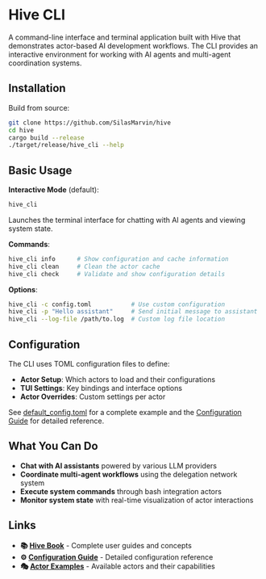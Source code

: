 # Hive CLI

A command-line interface and terminal application built with Hive that demonstrates actor-based AI development workflows. The CLI provides an interactive environment for working with AI agents and multi-agent coordination systems.

## Installation

Build from source:
```bash
git clone https://github.com/SilasMarvin/hive
cd hive
cargo build --release
./target/release/hive_cli --help
```

## Basic Usage

**Interactive Mode** (default):
```bash
hive_cli
```
Launches the terminal interface for chatting with AI agents and viewing system state.

**Commands**:
```bash
hive_cli info      # Show configuration and cache information
hive_cli clean     # Clean the actor cache  
hive_cli check     # Validate and show configuration details
```

**Options**:
```bash
hive_cli -c config.toml           # Use custom configuration
hive_cli -p "Hello assistant"     # Send initial message to assistant
hive_cli --log-file /path/to.log  # Custom log file location
```

## Configuration

The CLI uses TOML configuration files to define:
- **Actor Setup**: Which actors to load and their configurations
- **TUI Settings**: Key bindings and interface options
- **Actor Overrides**: Custom settings per actor

See [default_config.toml](default_config.toml) for a complete example and the [Configuration Guide](../hive_config/) for detailed reference.

## What You Can Do

- **Chat with AI assistants** powered by various LLM providers
- **Coordinate multi-agent workflows** using the delegation network system
- **Execute system commands** through bash integration actors
- **Monitor system state** with real-time visualization of actor interactions

## Links

- **📚 [Hive Book](../../docs/)** - Complete user guides and concepts
- **⚙️ [Configuration Guide](../hive_config/)** - Detailed configuration reference  
- **🎭 [Actor Examples](../../actors/)** - Available actors and their capabilities